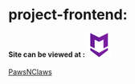 # project-frontend: 

#### Site can be viewed at : ![alt text](https://github.com/adam-p/markdown-here/raw/master/src/common/images/icon48.png "Logo Title Text 1")
[PawsNClaws](https://pawsnclaws.netlify.app/) 
